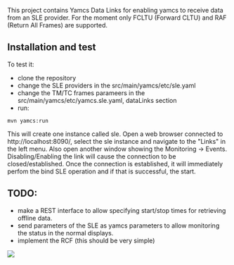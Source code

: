 This project contains Yamcs Data Links for enabling yamcs to receive data from an SLE provider.
For the moment only FCLTU (Forward CLTU) and RAF (Return All Frames) are supported.

## Installation and test

To test it:
- clone the repository
- change the SLE providers in the src/main/yamcs/etc/sle.yaml 
- change the TM/TC frames parameers in the src/main/yamcs/etc/yamcs.sle.yaml, dataLinks section
- run:

```
mvn yamcs:run
```

This will create one instance called sle. Open a web browser connected to http://localhost:8090/, select the sle instance and navigate to the "Links" in the left menu. Also open another window showing the Monitoring -> Events. Disabling/Enabling the link will cause the connection to be closed/established. Once the connection is established, it will immediately perfom the bind SLE operation and if that is successful, the start.



## TODO:
- make a REST interface to allow specifying start/stop times for retrieving offline data.
- send parameters of the SLE as yamcs parameters to allow monitoring the status in the normal displays.
- implement the RCF (this should be very simple)


![](yamcs-connected-to-sle.png?raw=true)
